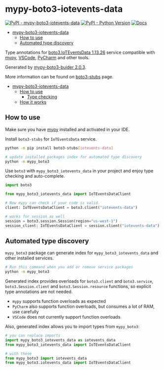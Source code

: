 # mypy-boto3-iotevents-data

[![PyPI - mypy-boto3-iotevents-data](https://img.shields.io/pypi/v/mypy-boto3-iotevents-data.svg?color=blue)](https://pypi.org/project/mypy-boto3-iotevents-data)
[![PyPI - Python Version](https://img.shields.io/pypi/pyversions/mypy-boto3-iotevents-data.svg?color=blue)](https://pypi.org/project/mypy-boto3-iotevents-data)
[![Docs](https://img.shields.io/readthedocs/mypy-boto3-builder.svg?color=blue)](https://mypy-boto3-builder.readthedocs.io/)

- [mypy-boto3-iotevents-data](#mypy-boto3-iotevents-data)
  - [How to use](#how-to-use)
  - [Automated type discovery](#automated-type-discovery)


Type annotations for
[boto3.IoTEventsData 1.13.26](https://boto3.amazonaws.com/v1/documentation/api/1.13.26/reference/services/iotevents-data.html#IoTEventsData) service
compatible with [mypy](https://github.com/python/mypy), [VSCode](https://code.visualstudio.com/),
[PyCharm](https://www.jetbrains.com/pycharm/) and other tools.

Generated by [mypy-boto3-buider 2.0.3](https://github.com/vemel/mypy_boto3_builder).

More information can be found on [boto3-stubs](https://pypi.org/project/boto3-stubs/) page.

- [mypy-boto3-iotevents-data](#mypy-boto3-iotevents-data)
  - [How to use](#how-to-use)
    - [Type checking](#type-checking)
  - [How it works](#how-it-works)

## How to use

Make sure you have [mypy](https://github.com/python/mypy) installed and activated in your IDE.

Install `boto3-stubs` for `IoTEventsData` service.

```bash
python -m pip install boto3-stubs[iotevents-data]

# update installed packages index for automated type discovery
python -m mypy_boto3
```

Use `boto3` with `mypy_boto3_iotevents_data` in your project and enjoy type checking and auto-complete.

```python
import boto3

from mypy_boto3_iotevents_data import IoTEventsDataClient

# Now mypy can check if your code is valid.
client: IoTEventsDataClient = boto3.client("iotevents-data")

# works for session as well
session = boto3.session.Session(region="us-west-1")
session_client: IoTEventsDataClient = session.client("iotevents-data")

```

## Automated type discovery

`mypy_boto3` package can generate index for `mypy_boto3_iotevents_data` and other installed services.

```bash
# Run this command when you add or remove service packages
python -m mypy_boto3
```

Generated index provides overloads for `boto3.client` and `boto3.service`,
`boto3.Session.client` and `boto3.Session.resource` functions,
so explicit type annotations are not needed.

- `mypy` supports function overloads as expected
- `PyCharm` also supports function overloads, but consumes a lot of RAM, use carefully
- `VSCode` does not currently support function overloads

Also, generated index allows you to import types from `mypy_boto3`:

```python
# you can replace imports
import mypy_boto3_iotevents_data as iotevents_data
from mypy_boto3_iotevents_data import IoTEventsDataClient

# with these
from mypy_boto3 import iotevents_data
from mypy_boto3.iotevents_data import IoTEventsDataClient
```